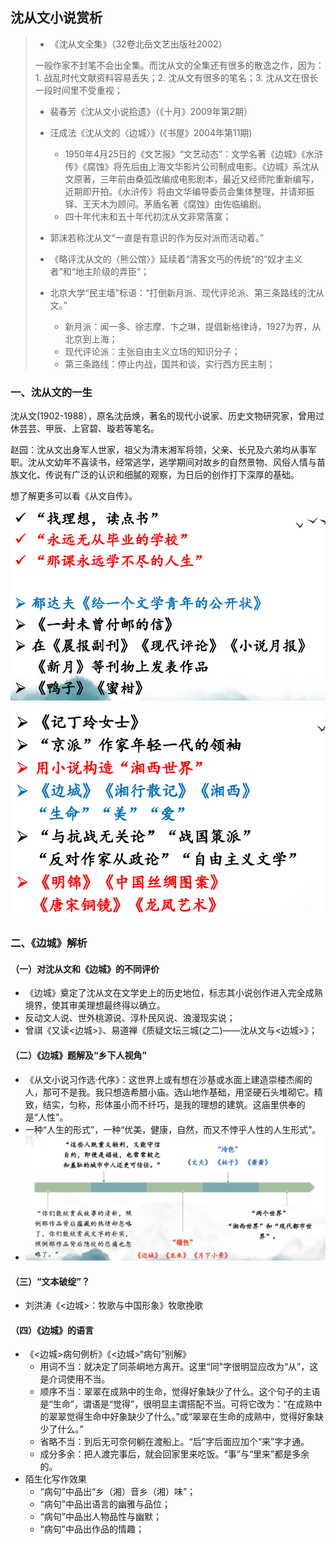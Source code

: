 ## 沈从文小说赏析

> - 《沈从文全集》（32卷北岳文艺出版社2002）
>
> 一般作家不封笔不会出全集。而沈从文的全集还有很多的散逸之作，因为：1. 战乱时代文献资料容易丢失；2. 沈从文有很多的笔名；3. 沈从文在很长一段时间里不受重视；
>
> - 裴春芳《沈从文小说拾遗》（《十月》2009年第2期）
>
> - 汪成法《沈从文的〈边城〉》(《书屋》2004年第11期)
>     - 1950年4月25日的《文艺报》“文艺动态”：文学名著《边城》《水浒传》《腐蚀》将先后由上海文华影片公司制成电影。《边城》系沈从文原著，三年前由桑弧改编成电影剧本，最近又经师陀重新编写，近期即开拍。《水浒传》将由文华编导委员会集体整理，并请郑振铎、王天木为顾问。茅盾名著《腐蚀》由佐临编剧。
>     - 四十年代末和五十年代初沈从文非常落寞；
> - 郭沫若称沈从文“一直是有意识的作为反对派而活动着。”
> - 《略评沈从文的〈熊公馆〉》延续着“清客文丐的传统”的“奴才主义者”和“地主阶级的弄臣”；
> - 北京大学“民主墙”标语：“打倒新月派、现代评论派、第三条路线的沈从文。”
>     - 新月派：闻一多、徐志摩、卞之琳，提倡新格律诗，1927为界，从北京到上海；
>     - 现代评论派：主张自由主义立场的知识分子；
>     - 第三条路线：停止内战，国共和谈，实行西方民主制；

### 一、沈从文的一生

沈从文(1902-1988），原名沈岳焕，著名的现代小说家、历史文物研究家，曾用过休芸芸、甲辰、上官碧、璇若等笔名。

赵园：沈从文出身军人世家，祖父为清末湘军将领，父亲、长兄及六弟均从事军职。沈从文幼年不喜读书，经常逃学，逃学期间对故乡的自然景物、风俗人情与苗族文化、传说有广泛的认识和细膩的观察，为日后的创作打下深厚的基础。

想了解更多可以看《从文自传》。

![image-20230316205013274](../img/3.13/image-20230316205013274.png)

![image-20230316205022848](../img/3.13/image-20230316205022848.png)

### 二、《边城》解析

#### （一）对沈从文和《边城》的不同评价

- 《边城》奠定了沈从文在文学史上的历史地位，标志其小说创作进入完全成熟境界，使其审美理想最终得以确立。
- 反动文人说、世外桃源说、淳朴民风说、浪漫现实说；
- 曾祺《又读<边城>》、易道禅《质疑文坛三城(之二)——沈从文与<边城>》；

#### （二）《边城》题解及“乡下人视角”

- 《从文小说习作选·代序》：这世界上或有想在沙基或水面上建造崇楼杰阁的人，那可不是我。我只想造希腊小庙。选山地作基础，用坚硬石头堆砌它。精致，结实，匀称，形体虽小而不纤巧，是我的理想的建筑。这庙里供奉的是“人性”。
- 一种“人生的形式”，一种“优美，健康，自然，而又不悖乎人性的人生形式”。
- ![image-20230316205547360](../img/3.13/image-20230316205547360.png)

#### （三）“文本破绽”？

- 刘洪涛《<边城>：牧歌与中国形象》牧歌挽歌

#### （四）《边城》的语言

- 《<边城>病句例析》《<边城>“病句”别解》
    - 用词不当：就决定了同茶峒地方离开。这里“同”字很明显应改为“从”，这是介词使用不当。
    - 顺序不当：翠翠在成熟中的生命，觉得好象缺少了什么。这个句子的主语是“生命”，谓语是“觉得”，很明显主谓搭配不当。可将它改为：“在成熟中的翠翠觉得生命中好象缺少了什么。”或“翠翠在生命的成熟中，觉得好象缺少了什么。”
    - 省略不当：到后无可奈何躺在渡船上。“后”字后面应加个“来”字才通。
    - 成分多余：把人渡完事后，就会回家里来吃饭。“事”与“里来”都是多余的。
- 陌生化写作效果
    - “病句”中品出“乡（湘）音乡（湘）味”；
    - “病句”中品出语言的幽雅与品位；
    - “病句”中品出人物品性与幽默；
    - “病句”中品出作品的情趣；
